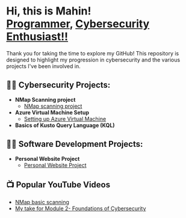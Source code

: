 <h1>Hi, this is Mahin! <br/><a href="https://github.com/mahin12">Programmer</a>, <a href="https://www.linkedin.com/in/mahin-arafat/">Cybersecurity Enthusiast!!</a></h1>

<p>Thank you for taking the time to explore my GitHub! This repository is designed to highlight my progression in cybersecurity and the various projects I've been involved in.</p>

<h2>👨‍💻 Cybersecurity Projects:</h2>

- <b>NMap Scanning project</b>
  - [NMap scanning project](https://youtu.be/i-rUcpROfUY?si=vmy_5GWlDh7Xid4V)
- <b>Azure Virtual Machine Setup</b>
  - [Setting up Azure Virtual Machine](https://github.com/mahin12/Azure-Virtual-Machines)
- <b>Basics of Kusto Query Language (KQL)</b>


<h2>👨‍💻 Software Development Projects:</h2>

- <b>Personal Website Project</b>
  - [Personal Website Project](https://mdmahinarafat.netlify.app/)

<h2>📺 Popular YouTube Videos</h2>

- [NMap basic scanning](https://www.youtube.com/watch?v=i-rUcpROfUY)
- [My take for Module 2- Foundations of Cybersecurity](https://www.youtube.com/watch?v=TpMDvxs_dWQ)


